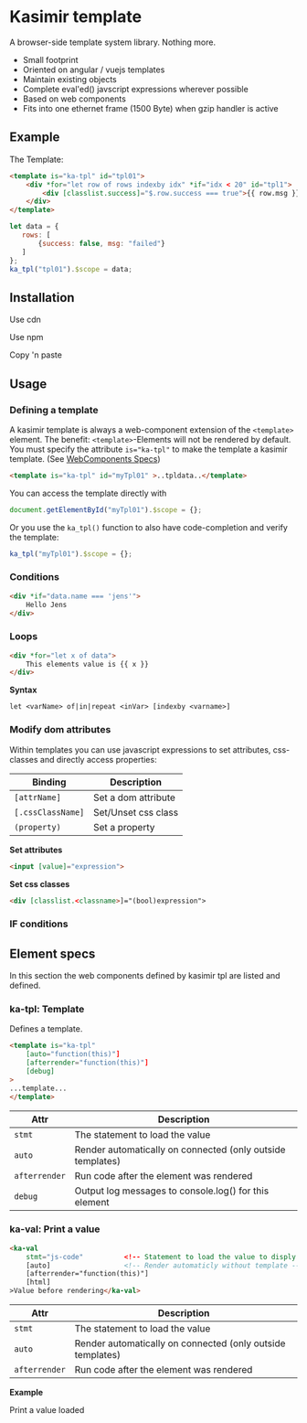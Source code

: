 # Kasimir template

A browser-side template system library. Nothing more.

- Small footprint
- Oriented on angular / vuejs templates
- Maintain existing objects
- Complete eval'ed() javscript expressions wherever possible
- Based on web components
- Fits into one ethernet frame (1500 Byte) when gzip handler is active

## Example

The Template:

```html
<template is="ka-tpl" id="tpl01">
    <div *for="let row of rows indexby idx" *if="idx < 20" id="tpl1">
        <div [classlist.success]="$.row.success === true">{{ row.msg }}</div>
    </div>
</template>
```

```javascript
let data = {
   rows: [
       {success: false, msg: "failed"}
   ]
};
ka_tpl("tpl01").$scope = data;
```


## Installation

Use cdn


Use npm

Copy 'n paste


## Usage


### Defining a template

A kasimir template is always a web-component extension of the `<template>` element.
The benefit: `<template>`-Elements will not be rendered by default. You must specify
the attribute `is="ka-tpl"` to make the template a kasimir template. 
(See [WebComponents Specs](https://developer.mozilla.org/en-US/docs/Web/Web_Components/Using_custom_elements))

```html
<template is="ka-tpl" id="myTpl01" >..tpldata..</template>
```

You can access the template directly with 

```javascript
document.getElementById("myTpl01").$scope = {};
```

Or you use the `ka_tpl()` function to also have code-completion and verify the template:

```javascript
ka_tpl("myTpl01").$scope = {};
```


### Conditions

```html
<div *if="data.name === 'jens'">
    Hello Jens
</div>
```

### Loops

```html
<div *for="let x of data">
    This elements value is {{ x }}
</div>
```

**Syntax**

```
let <varName> of|in|repeat <inVar> [indexby <varname>]
```


### Modify dom attributes

Within templates you can use javascript expressions to set attributes, css-classes and directly
access properties:

| Binding | Description |
|---------|-------------|
| `[attrName]`      | Set a dom attribute     |
| `[.cssClassName]` | Set/Unset css class     |
| `(property)`      | Set a property          |

**Set attributes**

```html
<input [value]="expression">
```

**Set css classes**

```html
<div [classlist.<classname>]="(bool)expression">
```

### IF conditions


## Element specs

In this section the web components defined by kasimir tpl are 
listed and defined.

### ka-tpl: Template

Defines a template.

```html
<template is="ka-tpl"
    [auto="function(this)"]
    [afterrender="function(this)"]
    [debug]
>
...template...
</template>
```

| Attr              | Description |
|-------------------|-------------|
| `stmt`            | The statement to load the value |
| `auto`            | Render automatically on connected (only outside templates) |
| `afterrender`     | Run code after the element was rendered |
| `debug`           | Output log messages to console.log() for this element |


### ka-val: Print a value

```html
<ka-val 
    stmt="js-code"          <!-- Statement to load the value to disply -->
    [auto]                  <!-- Render automaticly without template --> 
    [afterrender="function(this)"]
    [html]
>Value before rendering</ka-val>
```

| Attr              | Description |
|-------------------|-------------|
| `stmt`            | The statement to load the value |
| `auto`            | Render automatically on connected (only outside templates) |
| `afterrender`     | Run code after the element was rendered |


**Example**

Print a value loaded 
